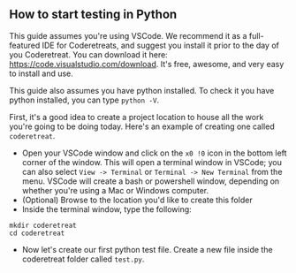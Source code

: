 
## How to start testing in Python

This guide assumes you're using VSCode.  We recommend it as a full-featured IDE for Coderetreats, and suggest you install it prior to the day of you Coderetreat.  You can download it here: https://code.visualstudio.com/download. It's free, awesome, and very easy to install and use.

This guide also assumes you have python installed.  To check it you have python installed, you can type `python -V`.

First, it's a good idea to create a project location to house all the work you're going to be doing today.  Here's an example of creating one called `coderetreat`.  

- Open your VSCode window and click on the `x0 !0` icon in the bottom left corner of the window.  This will open a terminal window in VSCode; you can also select `View -> Terminal` or `Terminal -> New Terminal` from the menu.  VSCode will create a bash or powershell window, depending on whether you're using a Mac or Windows computer.
- (Optional) Browse to the location you'd like to create this folder
- Inside the terminal window, type the following:

```
mkdir coderetreat
cd coderetreat
``` 
- Now let's create our first python test file.  Create a new file inside the coderetreat folder called `test.py`.

